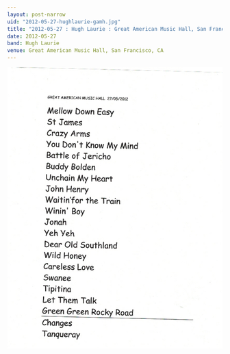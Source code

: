 ```yaml
---
layout: post-narrow
uid: "2012-05-27-hughlaurie-gamh.jpg"
title: "2012-05-27 : Hugh Laurie : Great American Music Hall, San Francisco, CA"
date: 2012-05-27
band: Hugh Laurie
venue: Great American Music Hall, San Francisco, CA
---
```


<div class="showcase">
  <img src="/img/2012/05/20120527-HughLaurie-GAMH.jpg" alt="2012-05-27-hughlaurie-gamh.jpg">
</div>
